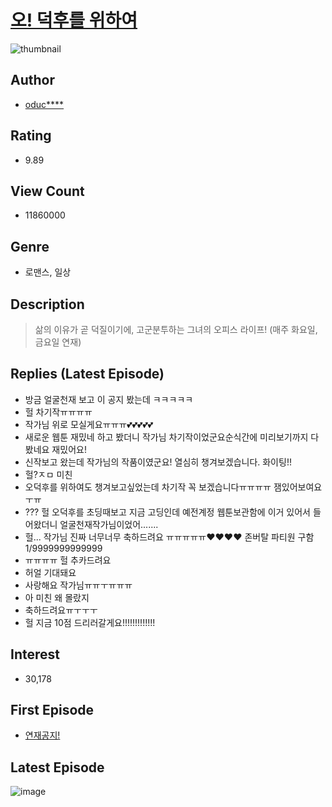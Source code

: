 # [오! 덕후를 위하여](https://comic.naver.com/bestChallenge/list?titleId=692651)
![thumbnail](https://image-comic.pstatic.net/user_contents_data/challenge_comic/2019/10/29/308212/thumbnail_202x164e2e8e6af_15cd_4017_aa72_16abc488ee42_00001251.JPEG)

## Author
- [oduc****](https://comic.naver.com/artistTitle?id=308212)

## Rating
- 9.89

## View Count
- 11860000

## Genre
- 로맨스, 일상

## Description
> 삶의 이유가 곧 덕질이기에, 고군분투하는 그녀의 오피스 라이프! (매주 화요일, 금요일 연재)

## Replies (Latest Episode)
- 방금 얼굴천재 보고 이 공지 봤는데 ㅋㅋㅋㅋㅋ
- 헐 차기작ㅠㅠㅠㅠ
- 작가님 위로 모실게요ㅠㅠㅠ💕💕💕💕💕
- 새로운 웹툰 재밌네 하고 봤더니 작가님 차기작이었군요순식간에 미리보기까지 다 봤네요 재밌어요!
- 신작보고 왔는데 작가님의 작품이였군요! 열심히 챙겨보겠습니다. 화이팅!!
- 헐?ㅈㅁ 미친
- 오덕후를 위하여도 챙겨보고싶었는데 차기작 꼭 보겠습니다ㅠㅠㅠㅠ 잼있어보여요ㅜㅠ
- ??? 헐 오덕후를 초딩때보고 지금 고딩인데 예전계정 웹툰보관함에 이거 있어서 들어왔더니 얼굴천재작가님이었어.......
- 헐... 작가님 진짜 너무너무 축하드려요 ㅠㅠㅠㅠㅠ❤❤❤❤ 존버탈 파티원 구함 1/9999999999999
- ㅠㅠㅠㅠ 헐 추카드려요
- 허얼 기대돼요
- 사랑해요 작가님ㅠㅠㅜㅠㅠㅠ
- 아 미친 왜 몰랐지
- 축하드려요ㅠㅜㅜㅜ
- 헐 지금 10점 드리러갈게요!!!!!!!!!!!!!

## Interest
- 30,178

## First Episode
- [연재공지!](https://comic.naver.com/bestChallenge/detail?titleId=692651&no=21)

## Latest Episode
![image](https://image-comic.pstatic.net/user_contents_data/challenge_comic/2019/10/29/308212/upload_3905010534419215969.jpeg)
